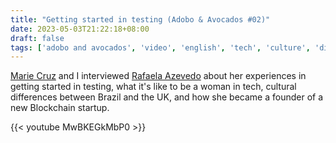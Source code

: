 ```yaml
---
title: "Getting started in testing (Adobo & Avocados #02)"
date: 2023-05-03T21:22:18+08:00
draft: false
tags: ['adobo and avocados', 'video', 'english', 'tech', 'culture', 'diversity', 'testing', 'performance', 'developer advocacy', 'startup', 'blockchain']
---
```

[Marie Cruz](https://testingwithmarie.com) and I interviewed [Rafaela Azevedo](https://azevedorafaela.com/) about her experiences in getting started in testing, what it's like to be a woman in tech, cultural differences between Brazil and the UK, and how she became a founder of a new Blockchain startup.

{{< youtube MwBKEGkMbP0 >}}